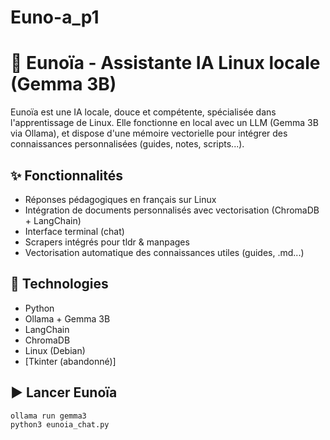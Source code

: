 # Euno-a_p1

# 🧠 Eunoïa - Assistante IA Linux locale (Gemma 3B)

Eunoïa est une IA locale, douce et compétente, spécialisée dans l'apprentissage de Linux. Elle fonctionne en local avec un LLM (Gemma 3B via Ollama), et dispose d'une mémoire vectorielle pour intégrer des connaissances personnalisées (guides, notes, scripts...).

## ✨ Fonctionnalités

- Réponses pédagogiques en français sur Linux
- Intégration de documents personnalisés avec vectorisation (ChromaDB + LangChain)
- Interface terminal (chat)
- Scrapers intégrés pour tldr & manpages
- Vectorisation automatique des connaissances utiles (guides, .md...)

## 🧰 Technologies

- Python
- Ollama + Gemma 3B
- LangChain
- ChromaDB
- Linux (Debian)
- [Tkinter (abandonné)]

## ▶️ Lancer Eunoïa

```bash
ollama run gemma3
python3 eunoia_chat.py
